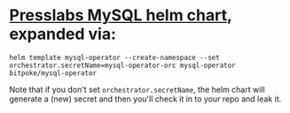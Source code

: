 # [Presslabs MySQL helm chart](https://github.com/bitpoke/mysql-operator), expanded via:

```
helm template mysql-operator --create-namespace --set orchestrator.secretName=mysql-operator-orc mysql-operator bitpoke/mysql-operator
```

Note that if you don't set `orchestrator.secretName`, the helm chart will generate a (new) secret and then you'll check it in to your repo and leak it.

